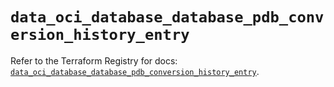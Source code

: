 # `data_oci_database_database_pdb_conversion_history_entry`

Refer to the Terraform Registry for docs: [`data_oci_database_database_pdb_conversion_history_entry`](https://registry.terraform.io/providers/oracle/oci/7.19.0/docs/data-sources/database_database_pdb_conversion_history_entry).
